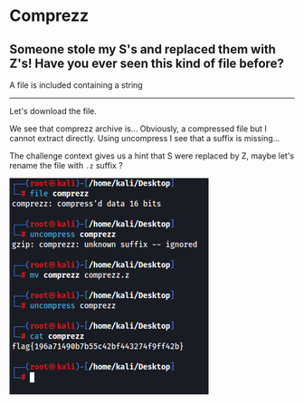 # Comprezz
## Someone stole my S's and replaced them with Z's! Have you ever seen this kind of file before?


A file is included containing a string


---


Let's download the file.

We see that comprezz archive is... Obviously, a compressed file but I cannot extract directly. Using uncompress I see that a suffix is missing...

The challenge context gives us a hint that S were replaced by Z, maybe let's rename the file with `.z` suffix ?

![Alt text](image.png)